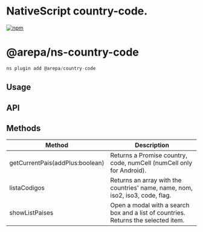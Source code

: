 # NativeScript country-code.
<a href="https://www.npmjs.com/package/@arepa/country-code">
    <img src="https://img.shields.io/npm/dt/@arepa/country-code.svg?label=npm%20downloads" alt="npm">
</a>

# @arepa/ns-country-code


```javascript
ns plugin add @arepa/country-code
```

## Usage
## API
## Methods

| Method | Description |
| ------ | ----------- |
| getCurrentPais(addPlus:boolean) |  	Returns a Promise country, code, numCell (numCell only for Android). |
| listaCodigos | Returns an array with the countries' name, name, nom, iso2, iso3, code, flag. |
| showListPaises | Open a modal with a search box and a list of countries. Returns the selected item. |

